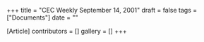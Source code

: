 +++
title = "CEC Weekly September 14, 2001"
draft = false
tags = ["Documents"]
date = ""

[Article]
contributors = []
gallery = []
+++